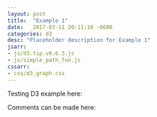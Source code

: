 ```yaml
---
layout: post
title:  "Example 1"
date:   2017-03-11 20:11:10 -0600
categories: d3
desc: "Placeholder description for Example 1"
jsarr:
- js/d3.tip.v0.6.3.js
- js/simple_path_fun.js
cssarr:
- css/d3_graph.css
---
```


Testing D3 example here:

<div id="d3example1"></div>

<script>

graph = {
  "nodes": [
      {"name": "A", "label": "2(1/3) + 2(1/9) + 2(1/27)"}, 
      {"name": "B", "label": "(1/3) + 2(1/9) + (1/27)"}, 
      {"name": "C", "label": "(1/3) + (1/9) + (1/27)"}, 
      {"name": "D", "label": "2(1/3) + 3(1/9) + (1/27)"}],
  "links": [
      {"source": 0, "target": 1, "value" :1}, 
      {"source": 0, "target": 2, "value" :1}, 
      {"source": 1, "target": 3, "value" :1},
      {"source": 2, "target": 1, "value" :1},
      {"source": 3, "target": 0, "value" :1},
      {"source": 3, "target": 2, "value" :1}]
};

var sample_graph = {
    'A': ['B', 'C'],
    'B': ['D'],
    'C': ['B'],
    'D': ['A', 'C']
};
var linkedByIndex = {};
graph.links.forEach(function(d) {
  linkedByIndex[d.source + "," + d.target] = true;
});

var margin = {top: 10, right: 50, bottom: 20, left: 50},
    width = 960 - margin.left - margin.right,
    height = 550 - margin.top - margin.bottom;

var force = d3.layout.force()
  .nodes(graph.nodes)
  .links(graph.links)
  .charge(-3000)
  .linkDistance(200)
  .size([width, height])
  .on("tick", tick)
  .start();
// Zoom definition
var zoom = d3.behavior.zoom()
  .scaleExtent([1, 10])
  .on("zoom", zoomed);

var svg = d3.select('div#d3example1').append("svg")
  .attr("width", width + margin.left + margin.right)
  .attr("height", height + margin.bottom + margin.top)
  .append("g");

var tip = d3.tip()
  .attr('class', 'd3-tip')
  .offset([-10, 0]);
svg.call(tip);

var rect = svg.append("rect")
  .attr("width", width)
  .attr("height", height)
  .style("fill", "none")
  .style("pointer-events", "all")
  .call(zoom);

var container = svg.append("g");

var defs = container.append("svg:defs");
// build the arrow.
var arrows = defs.selectAll("marker")
  .data(["end", "end-active"]) // Different link/path types can be defined here
  .enter().append("svg:marker") // This section adds in the arrows
  .attr("id", String)
  .attr("viewBox", "0 -5 10 10")
  .attr("refX", 18)
  .attr("refY", -0.8)
  .attr("markerWidth", 6)
  .attr("markerHeight", 6)
  .attr("orient", "auto")
  .append("svg:path")
  .attr("d", "M0,-5L10,0L0,5");
defs.select("#end").attr("class", "arrow");
defs.select("#end-active").attr("class", "arrow-active");
 
var link = container.append("g").selectAll("path")
    .data(force.links())
  .enter().append("path")
    .attr("class", "link")
    .attr("marker-end", "url(#end)");
var node = container.append("g").selectAll(".node")
  .attr("class", "nodes")
  .data(force.nodes())
  .enter().append("g")
  .attr("class", "node")
  .attr("cx", function(d) {
    return d.x;
  })
  .attr("cy", function(d) {
    return d.y;
  })
  .on("mouseover", mouseover)
  .on("mouseout", mouseout)
  .call(force.drag);
node.append("circle")
  .attr("r", 16);
node.append("text")
  .attr("class", "text")
  .attr("x", -3)
  .attr("dy", ".31em")
  .text(function(d) {return d.name;});

</script>

Comments can be made here:
